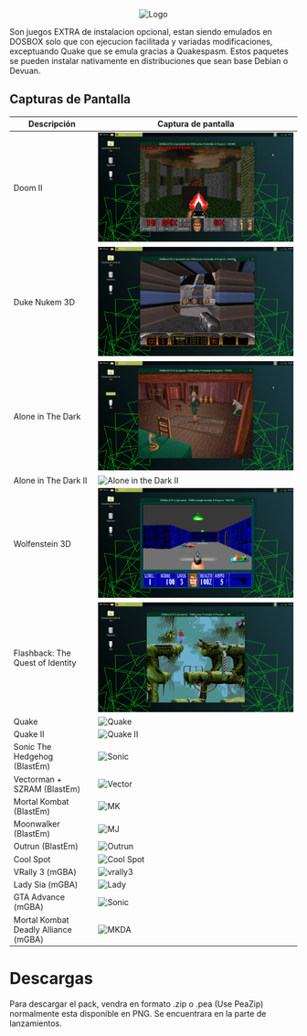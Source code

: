 <!-- Logo -->
<p align="center">
  <img src="/cuerd-gm/logo1.png" alt="Logo" width="300" height="300">
</p>

Son juegos EXTRA de instalacion opcional, estan siendo emulados en DOSBOX solo que con ejecucion facilitada y variadas modificaciones, exceptuando Quake que se emula gracias a Quakespasm. Estos paquetes se pueden instalar nativamente en distribuciones que sean base Debian o Devuan.

<!-- Capturas de pantalla -->
## Capturas de Pantalla

| Descripción | Captura de pantalla |
| ----------- | ------------------ |
| Doom II | ![DOOM II](/cuerd-scr/doom2.png) |
| Duke Nukem 3D | ![Duke Nukem 3D](/cuerd-scr/duke3d.png) |
| Alone in The Dark | ![Alone in the Dark ](/cuerd-scr/alone1.png) |
| Alone in The Dark II | ![Alone in the Dark II](/cuerd-scr/alone2.png) |
| Wolfenstein 3D | ![Wolfenstein 3D](/cuerd-scr/wolf3d.png) |
| Flashback: The Quest of Identity | ![Flashback](/cuerd-scr/fb.png) |
| Quake | ![Quake](/cuerd-scr/quake.png) |
| Quake II | ![Quake II](/cuerd-scr/quake2.png) |
| Sonic The Hedgehog (BlastEm) | ![Sonic](/cuerd-scr/sonic.png) |
| Vectorman + SZRAM (BlastEm) | ![Vector](/cuerd-scr/vectorman.png) |
| Mortal Kombat (BlastEm) | ![MK](/cuerd-scr/mk-gen.png) |
| Moonwalker (BlastEm) | ![MJ](/cuerd-scr/mj-mk.png) |
| Outrun (BlastEm) | ![Outrun](/cuerd-scr/outrun.png) |
| Cool Spot | ![Cool Spot](/cuerd-scr/spot.png) |
| VRally 3 (mGBA) | ![vrally3](/cuerd-scr/vrally.png) |
| Lady Sia (mGBA) | ![Lady](/cuerd-scr/lady.png) |
| GTA Advance (mGBA) | ![Sonic](/cuerd-scr/gtaadv.png) |
| Mortal Kombat Deadly Alliance (mGBA) | ![MKDA](/cuerd-scr/mkda.png) |

# Descargas
Para descargar el pack, vendra en formato .zip o .pea (Use PeaZip) normalmente esta disponible en PNG. Se encuentrara en la parte de lanzamientos.
